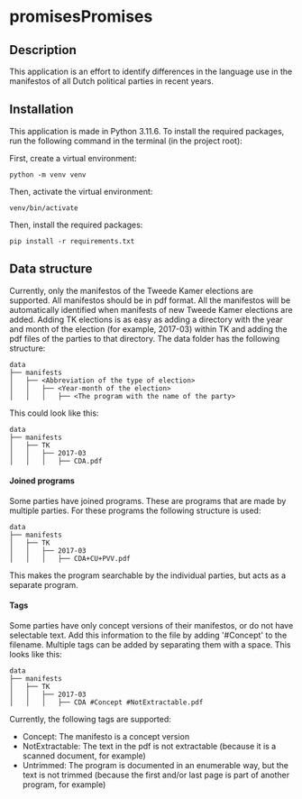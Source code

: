 # promisesPromises

## Description
This application is an effort to identify differences in the language use in the manifestos of all Dutch political parties in recent years.

## Installation
This application is made in Python 3.11.6. To install the required packages, run the following command in the terminal (in the project root):

First, create a virtual environment:
```
python -m venv venv
```

Then, activate the virtual environment:
```
venv/bin/activate
```

Then, install the required packages:
```
pip install -r requirements.txt
```

## Data structure
Currently, only the manifestos of the Tweede Kamer elections are supported. All manifestos should be in pdf format. All the manifestos will be automatically identified when manifests of new Tweede Kamer elections are added. Adding TK elections is as easy as adding a directory with the year and month of the election (for example, 2017-03) within TK and adding the pdf files of the parties to that directory. The data folder has the following structure:
```
data
├── manifests
│   ├── <Abbreviation of the type of election>
│   │   ├── <Year-month of the election>
│   │   │   ├── <The program with the name of the party> 
```

This could look like this:
```
data
├── manifests
│   ├── TK
│   │   ├── 2017-03
│   │   │   ├── CDA.pdf
```

#### Joined programs
Some parties have joined programs. These are programs that are made by multiple parties. For these programs the following structure is used:

```
data
├── manifests
│   ├── TK
│   │   ├── 2017-03
│   │   │   ├── CDA+CU+PVV.pdf
```

This makes the program searchable by the individual parties, but acts as a separate program.

#### Tags
Some parties have only concept versions of their manifestos, or do not have selectable text. Add this information to the file by adding '#Concept' to the filename. Multiple tags can be added by separating them with a space.
This looks like this:

```
data
├── manifests
│   ├── TK
│   │   ├── 2017-03
│   │   │   ├── CDA #Concept #NotExtractable.pdf
```

Currently, the following tags are supported:
- Concept: The manifesto is a concept version
- NotExtractable: The text in the pdf is not extractable (because it is a scanned document, for example)
- Untrimmed: The program is documented in an enumerable way, but the text is not trimmed (because the first and/or last page is part of another program, for example)
